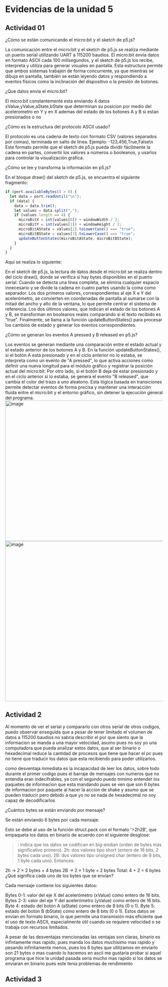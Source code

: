 
# Evidencias de la unidad 5

## Actividad 01
¿Cómo se están comunicando el micro:bit y el sketch de p5.js?

La comunicación entre el micro:bit y el sketch de p5.js se realiza mediante un puerto serial utilizando UART a 115200 baudios. El micro:bit envía datos en formato ASCII cada 100 milisegundos, y el sketch de p5.js los recibe, interpreta y utiliza para generar visuales en pantalla. Esta estructura permite que ambos sistemas trabajen de forma concurrente, ya que mientras se dibuja en pantalla, también se están leyendo datos y respondiendo a eventos físicos como la inclinación del dispositivo o la presión de botones.

¿Que datos envia el micro:bit?

El micro:bit constantemente esta enviando 4 datos xValue,yValue,aState,bState que determinan su posicion por medio del acelerometro en Y y en X ademas del estado de los botones A y B si estan presionados o no

¿Cómo es la estructura del protocolo ASCII usado?

El protocolo es una cadena de texto con formato CSV (valores separados por comas), terminada en salto de línea. Ejemplo:
-123,456,True,False\n
Este formato permite que el sketch de p5.js pueda dividir fácilmente la cadena en partes, convertir los valores a números o booleanos, y usarlos para controlar la visualización gráfica.

¿Cómo se lee y transforma la información en p5.js?

En el bloque draw() del sketch de p5.js, se encuentra el siguiente fragmento:
~~~ js
if (port.availableBytes() > 0) {
  let data = port.readUntil("\n");
  if (data) {
    data = data.trim();
    let values = data.split(",");
    if (values.length == 4) {
      microBitX = int(values[0]) + windowWidth / 2;
      microBitY = int(values[1]) + windowHeight / 2;
      microBitAState = values[2].toLowerCase() === "true";
      microBitBState = values[3].toLowerCase() === "true";
      updateButtonStates(microBitAState, microBitBState);
    }
  }
}
~~~

Aquí se realiza lo siguiente:

En el sketch de p5.js, la lectura de datos desde el micro:bit se realiza dentro del ciclo draw(), donde se verifica si hay bytes disponibles en el puerto serial. Cuando se detecta una línea completa, se elimina cualquier espacio innecesario y se divide la cadena en cuatro partes usando la coma como separador. Los dos primeros valores, correspondientes al eje X e Y del acelerómetro, se convierten en coordenadas de pantalla al sumarse con la mitad del ancho y alto de la ventana, lo que permite centrar el sistema de referencia. Los dos últimos valores, que indican el estado de los botones A y B, se transforman en booleanos reales comparando si el texto recibido es "true". Finalmente, se llama a la función updateButtonStates() para procesar los cambios de estado y generar los eventos correspondientes.

¿Cómo se generan los eventos A pressed y B released en p5.js?

Los eventos se generan mediante una comparación entre el estado actual y el estado anterior de los botones A y B. En la función updateButtonStates(), si el botón A está presionado y en el ciclo anterior no lo estaba, se interpreta como un evento de "A pressed", lo que activa acciones como definir una nueva longitud para el módulo gráfico y registrar la posición actual del micro:bit. Por otro lado, si el botón B deja de estar presionado y en el ciclo anterior sí lo estaba, se genera el evento "B released", que cambia el color del trazo a uno aleatorio. Esta lógica basada en transiciones permite detectar eventos de forma precisa y mantener una interacción fluida entre el micro:bit y el entorno gráfico, sin detener la ejecución general del programa.
<img width="559" height="448" alt="image" src="https://github.com/user-attachments/assets/b7e07e1f-7135-4031-ad00-614aeb3e2e31" />
<img width="559" height="511" alt="image" src="https://github.com/user-attachments/assets/e3d005f1-e2f6-41a3-a2e0-6fd3d36eedbb" />

## Actividad 2
Al momento de ver el serial y compararlo con otros serial de otros codigos, puedo observar enseguida que a pesar de tener limitado el volumen de datos a 115200 baudios no sabria describir el por que siento que la informacion se manda a una mayor velocidad, asumo pues no soy yo una computadora que pueda analizar estos datos, que al ser binario o hexadecimal reduce la cantidad de procesos que tiene que hacer el pc pues no tiene que traducir los datos que esta recibiendo para poder utilizarlos.

como desventaja inmediata es la incapacidad de leer los datos, sobre todo durante el primer codigo pues el barraje de mensajes con numeros que no entendia eran indecifrables, ya con el segundo puedo minimo entender los paquetes de informacion que esta mandando pues se ven que son 6 bytes de informacion por paquete al hacer la accion de shake y asumo que se pueden traducir pero debido a que yo no se nada de hexadecimal no soy capaz de decodificarlos

¿Cuántos bytes se están enviando por mensaje?

Se están enviando 6 bytes por cada mensaje.

Esto se debe al uso de la función struct.pack con el formato '>2h2B', que empaqueta los datos en binario de acuerdo con el siguiente desglose:

>: indica que los datos se codifican en big-endian (orden de bytes más significativo primero).
2h: dos valores tipo short (entero de 16 bits, 2 bytes cada uno).
2B: dos valores tipo unsigned char (entero de 8 bits, 1 byte cada uno).
Entonces:

2h → 2 × 2 bytes = 4 bytes
2B → 2 × 1 byte = 2 bytes
Total: 4 + 2 = 6 bytes
¿Qué significa cada uno de los bytes que se envían?

Cada mensaje contiene los siguientes datos:

Bytes 0-1: valor del eje X del acelerómetro (xValue) como entero de 16 bits.
Bytes 2-3: valor del eje Y del acelerómetro (yValue) como entero de 16 bits.
Byte 4: estado del botón A (aState) como entero de 8 bits (0 o 1).
Byte 5: estado del botón B (bState) como entero de 8 bits (0 o 1).
Estos datos se envían en formato binario, lo que permite una transmisión más eficiente que el uso de texto ASCII, especialmente útil cuando se requiere velocidad o se trabaja con recursos limitados.

A pesar de las desventajas mencionadas las ventajas son claras, binario es infintamente mas rapido, pues manda los datos muchisimo mas rapido y pesando infinitamente menos, pues los 6 bytes que utilizamos en enviarlo son 21 bytes o mas cuando lo hacemos en ascii me gustaria probar si aquel programa que hice la unidad pasada seria mucho mas rapido si los datos se enviaran en binario pues este tenia problemas de rendimiento
## Actividad 3

